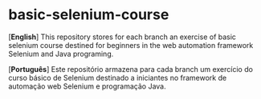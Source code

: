 # basic-selenium-course
[**English**]
This repository stores for each branch an exercise of basic selenium course destined for beginners in the web automation framework Selenium and Java programing. 

[**Português**] Este repositório armazena para cada branch um exercício do curso básico de Selenium destinado a iniciantes no framework de automação web Selenium e programação Java.
